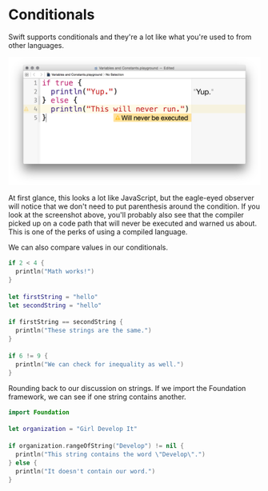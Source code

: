 # Conditionals

Swift supports conditionals and they're a lot like what you're used to from other languages.

![Never Executed](../images/never-executed.png)

At first glance, this looks a lot like JavaScript, but the eagle-eyed observer will notice that we don't need to put parenthesis around the condition. If you look at the screenshot above, you'll probably also see that the compiler picked up on a code path that will never be executed and warned us about. This is one of the perks of using a compiled language.

We can also compare values in our conditionals.

```swift
if 2 < 4 {
  println("Math works!")
}

let firstString = "hello"
let secondString = "hello"

if firstString == secondString {
  println("These strings are the same.")
}

if 6 != 9 {
  println("We can check for inequality as well.")
}
```

Rounding back to our discussion on strings. If we import the Foundation framework, we can see if one string contains another.

```swift
import Foundation

let organization = "Girl Develop It"

if organization.rangeOfString("Develop") != nil {
  println("This string contains the word \"Develop\".")
} else {
  println("It doesn't contain our word.")
}
```
